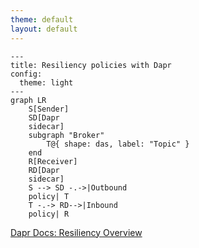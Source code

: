 ```yaml
---
theme: default
layout: default
---
```

```mermaid
---
title: Resiliency policies with Dapr
config:
  theme: light
---
graph LR
    S[Sender]
    SD[Dapr
    sidecar]
    subgraph "Broker"
        T@{ shape: das, label: "Topic" }
    end
    R[Receiver]
    RD[Dapr
    sidecar]
    S --> SD -.->|Outbound
    policy| T
    T -.-> RD-->|Inbound
    policy| R
```

[Dapr Docs: Resiliency Overview](https://docs.dapr.io/operations/resiliency/resiliency-overview/)